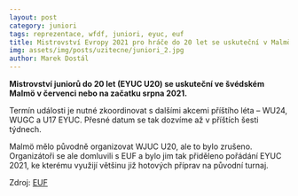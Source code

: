 ```yaml
---
layout: post
category: juniori
tags: reprezentace, wfdf, juniori, eyuc, euf
title: Mistrovství Evropy 2021 pro hráče do 20 let se uskuteční v Malmö
img: assets/img/posts/uzitecne/juniori_2.jpg
author: Marek Dostál
---
```


**Mistrovství juniorů do 20 let (EYUC U20) se uskuteční ve švédském Malmö v červenci nebo na začatku srpna 2021.**

Termín události je nutné zkoordinovat s dalšími akcemi příštího léta –⁠ WU24, WUGC a U17 EYUC. Přesné datum se tak dozvíme až v příštích šesti týdnech.

Malmö mělo původně organizovat WJUC U20, ale to bylo zrušeno. Organizátoři se ale domluvili s EUF a bylo jim tak přiděleno pořádání EYUC 2021, ke kterému využijí většinu již hotových příprav na původní turnaj.

Zdroj: [EUF](https://www.ultimatefederation.eu/posts/eyuc-2021-u20-will-take-place-in-malmoe-swe-168.php)
